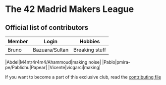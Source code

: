 # The 42 Madrid Makers League

## Official list of contributors

|Member|Login|Hobbies|
|---|---|---|
|Bruno|Bazuara/Sultan|Breaking stuff|

|Abdel|M4ntr4r4m4/Ahammoud|making noise|
|Pablo|pmira-pe/Pablichu|Papear|
|Vicente|vicgarci|making|

If you want to become a part of this exclusive club, read the [contributing file](CONTRIBUTING.md)
